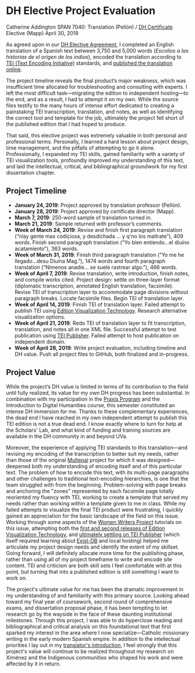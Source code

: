 # DH Elective Project Evaluation
Catherine Addington
SPAN 7040: Translation (Pellón) / [DH Certificate](https://dh.virginia.edu/certificate) Elective (Mapp)
April 30, 2019

As agreed upon in our [DH Elective Agreement](https://github.com/caddington11/Ximenez/blob/master/DH%20Elective%20Agreement.pdf), I completed an English translation of a Spanish text between 3,750 and 5,000 words (_Escolios a las historias de el origen de los indios_), encoded the translation according to [TEI (Text Encoding Initiative)](https://tei-c.org/guidelines/customization/lite/) standards, and [published the translation online](https://caddington11.github.io/Ximenez/).

The project timeline reveals the final product’s major weakness, which was insufficient time allocated for troubleshooting and consulting with experts. I left the most difficult task—migrating the edition to independent hosting—to the end, and as a result, I had to attempt it on my own. While the source files testify to the many hours of intense effort dedicated to creating a painstaking TEI transcription, translation, and notes, as well as identifying the correct tool and template for the job, ultimately the project fell short of the published edition that I had hoped to produce.

That said, this elective project was extremely valuable in both personal and professional terms. Personally, I learned a hard lesson about project design, time management, and the pitfalls of attempting to go it alone. Professionally, I expanded my TEI skills, gained familiarity with a variety of TEI visualization tools, profoundly improved my understanding of this text, and laid the intellectual, critical, and bibliographical groundwork for my first dissertation chapter.

## Project Timeline
- **January 24, 2019**: Project approved by translation professor (Pellón).
- **January 28, 2019**: Project approved by certificate director (Mapp).
- **March 7, 2019**: 250-word sample of translation turned in.
- **March 21, 2019**: Sample returned with professor’s comments.
- **Week of March 24, 2019**: Revise and finish first paragraph translation (“níay gente mas codíçíosa, y desdíchada ... y q'no los maltrate”), 409 words. Finish second paragraph translation (“Yo bíen entíendo...el díuíno acatamíento”), 363 words.
- **Week of March 31, 2019**: Finish third paragraph translation (“Yo me he llegado...desu Díuína Mag.”), 1474 words and fourth paragraph translation (“Nímenos anadíe... se suele rastrear algo.”), 466 words.
- **Week of April 7, 2019**: Revise translation, write introduction, finish notes, and compile works cited. Project design: settle on three-layer format (diplomatic transcription, annotated English translation, facsimile). Revise TEI of transcription layer to accommodate page divisions without paragraph breaks. Locate facsimile files. Begin TEI of translation layer.
- **Week of April 14, 2019**: Finish TEI of translation layer. Failed attempt to publish TEI using [Edition Visualization Technology](http://evt.labcd.unipi.it). Research alternative visualization options.
- **Week of April 21, 2019**: Redo TEI of translation layer to fit transcription, translation, and notes all in one XML file. Successful attempt to test publication using [TEI Publisher](http://teipublisher.com). Failed attempt to host publication on independent domain.
- **Week of April 28, 2019**: Write project evaluation, including timeline and DH value. Push all project files to GitHub, both finalized and in-progress.

## Project Value
While the project’s DH value is limited in terms of its contribution to the field until fully realized, its value for my own DH progress has been substantial. In combination with my participation in the [Praxis Program](http://praxis.scholarslab.org) and the Introduction to Digital Humanities course, this semester constituted an intense DH immersion for me. Thanks to these complementary experiences, the dead end I have reached in my own independent attempt to publish this TEI edition is not a true dead end. I know exactly where to turn for help at the Scholars' Lab, and what kind of funding and training sources are available in the DH community in and beyond UVa.

Moreover, the experience of applying TEI standards to this translation—and revising my encoding of the transcription to better suit my needs, rather than those of the original [Multepal](https://multepal.spanitalport.virginia.edu) project for which it was designed—deepened both my understanding of encoding itself and of this particular text. The problem of how to encode this text, with its multi-page paragraphs and other challenges to traditional text-encoding hierarchies, is one that the team struggled with from the beginning. Problem-solving with page breaks and anchoring the "zones" represented by each facsimile page totally reoriented my fluency with TEI, working to create a template that served my needs rather than working within a template given to me in class. While my failed attempts to visualize the final TEI product were frustrating, I quickly gained an appreciation for the basic landscape of the field on this issue. Working through some aspects of the [Women Writers Project](https://www.wwp.northeastern.edu/outreach/resources/transformation.html) tutorials on this issue, attempting both the [first and second releases of Edition Visualization Technology](http://evt.labcd.unipi.it), and [ultimately settling on TEI Publisher](http://teipublisher.com) (which itself required learning about [Exist-DB](http://exist-db.org) and local hosting) helped me articulate my project design needs and identify the extent of my skillset. Going forward, I will definitely allocate more time for the publishing phase, rather than using all of my project timeframe to write and encode site content. TEI and criticism are both skill sets I feel comfortable with at this point, but turning that into a published edition is still something I want to work on.

The project's ultimate value for me has been the dramatic improvement in my understanding of and familiarity with this primary source. Looking ahead toward my final year of coursework, second round of comprehensive exams, and dissertation proposal phase, it has been tempting to let research go by the wayside in the face of these daunting institutional milestones. Through this project, I was able to do hyperclose reading and bibliographical and critical analysis on this foundational text that first sparked my interest in the area where I now specialize—Catholic missionary writing in the early modern Spanish empire. In addition to the intellectual priorities I lay out in my [translator's introduction](https://github.com/caddington11/Ximenez/blob/master/ProloguePrintEdition/Escolios%20-%20Xim%C3%A9nez%20-%20Addington%20translation.pdf), I feel strongly that this project's value will continue to be realized throughout my research on Ximénez and the Indigenous communities who shaped his work and were affected by it in return.
